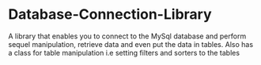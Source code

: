 # Database-Connection-Library
A library that enables you to connect to the MySql database and perform sequel manipulation, retrieve data and even put the data in tables. Also has a class for table manipulation i.e setting filters and sorters to the tables 
